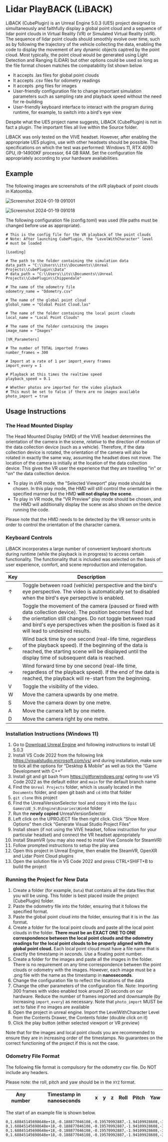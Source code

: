 # Lidar PlayBACK (LiBACK)

LiBACK (CubePlugin) is an Unreal Engine 5.0.3 (UE5) project designed to simultaneously and faithfully display a global point cloud and a sequence of lidar point clouds in Virtual Reality (VR) or Simulated Virtual Reality (sVR). The sequence of lidar point clouds should smoothly evolve over time, such as by following the trajectory of the vehicle collecting the data, enabling the code to display the movement of any dynamic objects captred by the point cloud. Most typically, the point cloud would be generated using Light Detection and Ranging (LiDAR) but other options could be used so long as the file format chosen matches the compatability list shown below.
  * It accepts .las files for global point clouds
  * It accepts .csv files for odometry readings
  * It accepts .png files for images
  * User-friendly configuration file to change important simulation parameters such as sampling rate and playback speed without the need for re-building
  * User-friendly keyboard interface to interact with the program during runtime, for example, to switch into a bird's eye view

Despite what the UE5 project name suggests, LiBACK (CubePlugin) is not in fact a plugin. The important files all live within the Source folder.

LiBACK was only tested on the VIVE headset. However, after enabling the appropriate UE5 plugins, use with other headsets should be possible. The specifications on which the test was performed: Windows 11, RTX 4090 GPU, i9-14900KF processor, 64 GB RAM. Set the configuration file appropriately according to your hardware availabilities.

## Example
The following images are screenshots of the sVR playback of point clouds in Katoomba.

![Screenshot 2024-01-19 091001](https://github.com/lightning-falcons/CubePlugin/assets/126124751/72419c69-0693-4b7a-92a7-0e3ccd850959)

![Screenshot 2024-01-19 091018](https://github.com/lightning-falcons/CubePlugin/assets/126124751/a37ee84c-468c-43d3-844d-d52dd8fcba1c)

The following configuration file (config.toml) was used (file paths must be changed before use as appropriate).

```
# This is the config file for the VR playback of the point clouds
# Note: After launching CubePlugin, the "LevelWithCharacter" level
# must be loaded

[Loading]

# The path to the folder containing the simulation data
data_path = "C:\\Users\\its\\Documents\\Unreal Projects\\CubePlugin\\Data"
# data_path = "C:\\Users\\its\\Documents\\Unreal Projects\\CubePlugin\\Chippendale"

# The name of the odometry file
odometry_name = "Odometry.csv"

# The name of the global point cloud
global_name = "Global Point Cloud.las"

# The name of the folder containing the local point clouds
local_name = "Local Point Clouds"

# The name of the folder containing the images
image_name = "Images"

[VR_Parameters]

# The number of TOTAL imported frames
number_frames = 300

# Import at a rate of 1 per import_every frames
import_every = 1

# Playback at this times the realtime speed
playback_speed = 0.1

# Whether photos are imported for the video playback
# This must be set to false if there are no images available
photo_import = true
```

## Usage Instructions
### The Head Mounted Display
The Head Mounted Display (HMD) of the VIVE headset determines the orientation of the camera in the scene, *relative* to the direction of motion of the data collection device (such as a vehicle). Therefore, if the data collection device is rotated, the orientation of the camera will also be rotated in exactly the same way, assuming the headset does not move. The location of the camera is initially at the location of the data collection device. This gives the VR user the experience that they are travelling "in" or "on" the data collection device. 
* To play in sVR mode, the "Selected Viewport" play mode should be chosen. In this play mode, the HMD will still control the orientation in the specified manner but the HMD **will not display the scene**.
* To play in VR mode, the "VR Preview" play mode should be chosen, and the HMD will additionally display the scene as also shown on the device running the code.

Please note that the HMD needs to be detected by the VR sensor units in order to control the orientation of the character camera. 

### Keyboard Controls
LiBACK incorporates a large number of convenient keyboard shortcuts during runtime (while the playback is in progress) to access certain functionality. The functionality that is included was selected on the basis of user experience, comfort, and scene reproduction and interrogation.

| Key | Description |
| --- | --- |
| &#8593; | Toggle between road (vehicle) perspective and the bird's eye perspective. The video is automatically set to disabled when the bird's eye persepctive is enabled. |
| &#8595; | Toggle the movement of the camera (paused or fixed with data collection device). The position becomes fixed but the orientation still changes. Do not toggle between road and bird's eye perspectives when the position is fixed as it will lead to undesired results. |
| &#8592; | Wind back time by one second (real-life time, regardless of the playback speed). If the beginning of the data is reached, the starting scene will be displayed until the display time of subsequent data is reached. |
| &#8594; | Wind forward time by one second (real-life time, regardless of the playback speed). If the end of the data is reached, the playback will re-start from the beginning. |
| V | Toggle the visibility of the video. |
| W | Move the camera upwards by one metre. |
| S | Move the camera down by one metre. |
| A | Move the camera left by one metre. |
| D | Move the camera right by one metre. |

### Installation Instructions (Windows 11)
1. Go to [Download Unreal Engine](https://www.unrealengine.com/en-US/download) and following instructions to install UE 5.0.3
2. Install VS Code 2022 from the following link https://visualstudio.microsoft.com/vs/ and during installation, make sure to tick all the options for “Desktop & Mobile” as well as tick the “Game Development with C++”
3. Install git and git bash from https://gitforwindows.org/ opting to use VS Code 2022 as the default editor and `main` for the default branch name
4. Find the `Unreal Projects` folder, which is usually located in the `Documents` folder, and open git bash and `cd` into that folder
5. `git clone` this project
6. Find the UnrealVersionSelector tool and copy it into the `Epic Games\UE_5.0\Engine\Binaries\Win64` folder
7. Run the **newly copied** UnrealVersionSelector
8. Left click on the UPROJECT file then right click. Click “Show More Options” then click “Generate Visual Studio Project Files”
9. Install steam (if not using the VIVE headset, follow instruction for your particular headset) and connect the VR headset appropriately
10. Install SteamVR (you may also need to install Vive Console for SteamVR)
11. Follow prompted instructions to setup the play area
12. Open this project in Unreal Engine, then enable the SteamVR, OpenXR and Lidar Point Cloud plugins
13. Open the solution file in VS Code 2022 and press CTRL+SHIFT+B to build the project

### Running the Project for New Data
1. Create a folder (for example, `Data`) that contains all the data files that you will be using. This folder is best placed inside the project (CubePlugin) folder.
2. Paste the odometry file into the folder, ensuring that it follows the specified format.
3. Paste the global point cloud into the folder, ensuring that it is in the .las format.
4. Create a folder for the local point clouds and paste all the local point clouds in the folder. **There must be an EXACT ONE TO ONE correspondence between the local point clouds and the odometry readings for the local point clouds to be properly aligned with the global point cloud.** Each local point cloud must have a file name that is exactly the timestamp in *seconds*. Use a floating point number.
5. Create a folder for the images and paste all the images in the folder. There is no requirement on any time correspondence between the point clouds or odometry with the images. However, each image must be a .png file with the name as the timestamp in **nanoseconds**.
6. Change the configuration file to reflect the locations of the data
7. Change the other parameters of the configuration file. Note: Importing 300 frames with video enabled took around 20 seconds on our hardware. Reduce the number of frames imported and downsample (by increasing `import_every`) as necessary. Note that `photo_import` MUST be set to false if no images are available
8. Open the project in unreal engine. Import the LevelWithCharacter Level from the Contents Drawer, the Contents folder (double click on it)
9. Click the play button (either selected viewport or VR preview)

Note that for the images and local point clouds you are recommended to ensure they are in increasing order of the timestamps. No guarantees on the correct functioning of the project if this is not the case.

### Odometry File Format
The following file format is compulsory for the odometry csv file. Do NOT include any headers.

Please note: the roll, pitch and yaw should be in the `XYZ` format.

| Any number | Timestamp in nanoseconds | x | y | z | Roll | Pitch | Yaw |
| --- | --- | --- | --- | --- | --- | --- | --- |

The start of an example file is shown below.

```
0,1.68845145698648e+18,-0.188877046108,-0.19570992887,-1.94109928608,-3.5614618739227173,2.3413644750869143,0.25288259174816863
0,1.68845145698648e+18,-0.188877046108,-0.19570992887,-1.94109928608,-3.5614618739227173,2.3413644750869143,0.25288259174816863
0,1.68845145698648e+18,-0.188877046108,-0.19570992887,-1.94109928608,-3.5614618739227173,2.3413644750869143,0.25288259174816863
0,1.68845145698648e+18,-0.188877046108,-0.19570992887,-1.94109928608,-3.5614618739227173,2.3413644750869143,0.25288259174816863
```
